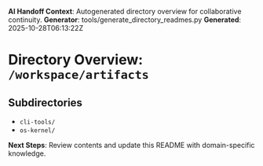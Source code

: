 <!-- AI-Handoff:START -->
**AI Handoff Context**: Autogenerated directory overview for collaborative continuity.
**Generator**: tools/generate_directory_readmes.py
**Generated**: 2025-10-28T06:13:22Z
<!-- AI-Handoff:END -->

# Directory Overview: `/workspace/artifacts`

## Subdirectories
- `cli-tools/`
- `os-kernel/`

<!-- AI-Handoff:FOOTER-START -->
**Next Steps**: Review contents and update this README with domain-specific knowledge.
<!-- AI-Handoff:FOOTER-END -->
